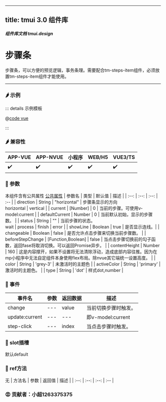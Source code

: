 <!--
 * @Autor: 小超1263375375
 * @Date: 2022-06-18 10:31:03
 * @LastEditors: 小超1263375375
 * @LastEditTime: 2022-06-18 10:54:28
 * @FilePath: \tm-vuetify-for-vue3\tmuidocs\doc\com\Steps.md
 * @Description: 
 * 
 * Copyright (c) 2022 by 小超1263375375, All Rights Reserved. 
-->
---
title: tmui 3.0 组件库
---

<dirtoc></dirtoc>

##### 组件库文档 tmui.design

# 步骤条
步骤条，可以方便的预览逻辑，事务条理。需要配合tm-steps-item组件，必须放置tm-steps-item组件才能使用。

---

### :hot_pepper: 示例

<webview url="https://tmui.design/h5/#/pages/daohang/steps"></webview>

::: details 示例模板

@[code vue](pages/daohang/steps.nvue)

:::

### :hot_pepper: 兼容性

| APP-VUE | APP-NVUE | 小程序 | WEB/H5 | VUE3/TS |
| --- | --- | --- | --- | --- |
| :heavy_check_mark: | :heavy_check_mark: | :heavy_check_mark: | :heavy_check_mark: | :heavy_check_mark: |

### :seedling: 参数
本组件含有公共属性 [公共属性](/doc/spec/组件公共样式.md)
| 参数名 | 类型 | 默认值 | 描述 |
| :--: | :--: | :--: | :-- |
| direction | String | "horizontal" | 步骤条显示的方向<br> horizontal &#124; vertical |
| current | [Number] | 0 | 当前的步骤。可使用v-model:current |
| defaultCurrent | Number | 0 | 当前默认初始，显示的步骤数。 |
| status | String | "" | 当前步骤的状态。<br> wait &#124; process &#124; finish &#124; error |
| showLine | Boolean | true | 是否显示连线。|
| changeable | Boolean | false | 是否允许点击步骤来切换当前步骤数。 |
| beforeStepChange | [Function,Boolean] | false |  当点击步骤切换前的勾子函数，返回fase将取消切换。可以返回Promise异步。 |
| contentHeight | Number | 160 | 这是内容撑开，如果不设置将无法清除浮动，造成底部内容往推。因为在mp小程序中无法自定组件本身使用flex布局。除nvue其它端统一设置高度。 |
| color | String | 'grey-3' | 未激活时的主题色 |
| activeColor | String | 'primary' | 激活时的主题色。 |
| type | String | 'dot' | 样式dot,number |

### :rose: 事件
| 事件名 | 参数 | 返回数据 | 描述 |
| --- | --- | --- | --- |
| change | --- | value | 当前切换步骤时触发。 |
| update:current | --- | --- | 即v-model:current |
| step-click | --- | index | 当点击步骤时触发。 |

### :corn: slot插槽

默认default

### :green_salad: ref方法
无
| 方法名 | 参数 | 返回值 | 描述 |
| :--: | :--: | :--: | :-- |

### :rage: 贡献者：小超1263375375